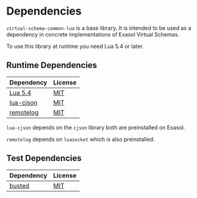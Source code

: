 <!-- @formatter:off -->
# Dependencies

`virtual-schema-common-lua` is a base library. It is intended to be used as a dependency in concrete implementations of Exasol Virtual Schemas.

To use this library at runtime you need Lua 5.4 or later.

## Runtime Dependencies

| Dependency                                             | License     |
|--------------------------------------------------------|-------------|
| [Lua 5.4](https://www.lua.org)                         | [MIT][mit]  |
| [lua-cjson](https://github.com/openresty/lua-cjson)    | [MIT][mit]  |
| [remotelog](https://github.com/exasol/remotelog-lua)   | [MIT][mit]  |

`lua-cjson` depends on the `cjson` library both are preinstalled on Exasol.

`remotelog` depends on `luasocket` which is also preinstalled.

## Test Dependencies

| Dependency                               | License    |
|------------------------------------------|------------|
| [busted](http://olivinelabs.com/busted/) | [MIT][mit] |

[mit]: https://mit-license.org/